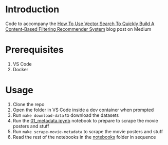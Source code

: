 # Introduction

Code to accompany the [How To Use Vector Search To Quickly Build A Content-Based Filtering Recommender System](https://medium.com/@_init_/how-to-quickly-build-a-content-based-filtering-recommender-system-using-a-vector-database-f6c52d444c94) blog post on Medium

# Prerequisites

1. VS Code
2. Docker

# Usage

1. Clone the repo
2. Open the folder in VS Code inside a dev container when prompted
3. Run `make download-data` to download the datasets
4. Run the [01_metadata.ipynb](./notebooks/01_metadata.ipynb) notebook to prepare to scrape the movie posters and stuff
5. Run `make scrape-movie-metadata` to scrape the movie posters and stuff
6. Read the rest of the notebooks in the [notebooks](./notebooks/) folder in sequence